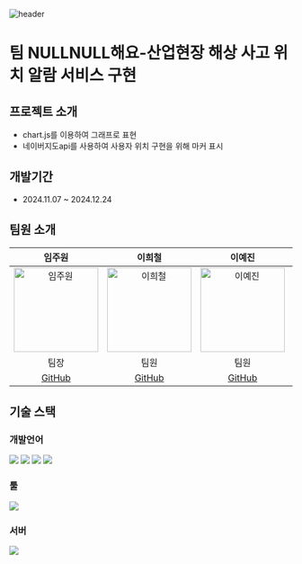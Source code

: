 ![header](https://capsule-render.vercel.app/api?type=waving&color=auto)
# 팀 NULLNULL해요-산업현장 해상 사고 위치 알람 서비스 구현

## 프로젝트 소개

  - chart.js를 이용하여 그래프로 표현
  - 네이버지도api를 사용하여 사용자 위치 구현을 위해 마커 표시

## 개발기간
  - 2024.11.07 ~ 2024.12.24

## 팀원 소개
| 임주원 | 이희철 | 이예진 | 윤슬찬 |
|:------:|:------:|:------:|:------:|
| <img src="https://github.com/user-attachments/assets/c1c2b1e3-656d-4712-98ab-a15e91efa2da" alt="임주원" width="150"> | <img src="https://github.com/user-attachments/assets/78ec4937-81bb-4637-975d-631eb3c4601e" alt="이희철" width="150"> | <img src="https://github.com/user-attachments/assets/78ce1062-80a0-4edb-bf6b-5efac9dd992e" alt="이예진" width="150"> | <img src="https://github.com/user-attachments/assets/beea8c64-19de-4d91-955f-ed24b813a638" alt="윤슬찬" width="150"> |
| 팀장 | 팀원 | 팀원 | 팀원 |
| [GitHub](http://github.com/WonjuLim) | [GitHub](http://github.com/Lee-hee-chul) | [GitHub](http://github.com/chay-y) | [GitHub](http://github.com/Yum-sss) |





## 기술 스택

### 개발언어
<img src="https://img.shields.io/badge/Python-3776AB?style=for-the-badge&logo=Python&logoColor=white"/>
<img src="https://img.shields.io/badge/MariaDB-003545?style=for-the-badge&logo=MariaDB&logoColor=white"/>
<img src="https://img.shields.io/badge/HTML5-E34F26?style=for-the-badge&logo=HTML5&logoColor=white"/>
<img src="https://img.shields.io/badge/CSS3-1572B6?style=for-the-badge&logo=CSS3&logoColor=white"/>

### 툴
<img src="https://img.shields.io/badge/Visual Studio-5C2D91?style=flat&logo=Visual Studio&logoColor=white"/>

### 서버
<img src="https://img.shields.io/badge/Flask-000000?style=flat-square&logo=flask&logoColor=white"/>
